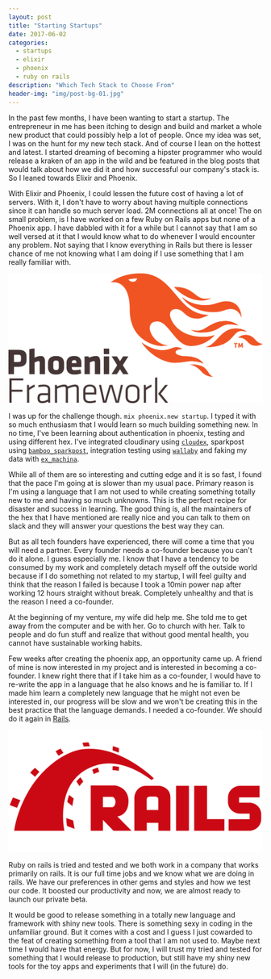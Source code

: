 ```yaml
---
layout: post
title: "Starting Startups"
date: 2017-06-02
categories:
  - startups
  - elixir
  - phoenix
  - ruby on rails
description: "Which Tech Stack to Choose From"
header-img: "img/post-bg-01.jpg"
---
```


In the past few months, I have been wanting to start a startup. The entrepreneur
in me has been itching to design and build and market a whole new product that
could possibly help a lot of people. Once my idea was set, I was on the hunt for
my new tech stack. And of course I lean on the hottest and latest. I started
dreaming of becoming a hipster programmer who would release a kraken of an app
in the wild and be featured in the blog posts that would talk about how we did
it and how successful our company's stack is. So I leaned towards Elixir and
Phoenix.

With Elixir and Phoenix, I could lessen the future cost of having a lot of
servers. With it, I don't have to worry about having multiple connections since
it can handle so much server load. 2M connections all at once! The on small
problem, is I have worked on a few Ruby on Rails apps but none of a Phoenix app.
I have dabbled with it for a while but I cannot say that I am so well versed at
it that I would know what to do whenever I would encounter any problem. Not
saying that I know everything in Rails but there is lesser chance of me not
knowing what I am doing if I use something that I am really familiar with.

![phoenix-framework](/img/posts/phoenixframework-logo.png)

I was up for the challenge though. `mix phoenix.new startup`. I typed it with so
much enthusiasm that I would learn so much building something new. In no time, I've
been learning about authentication in phoenix, testing and using different hex. I've
integrated cloudinary using [`cloudex`](https://github.com/smeevil/cloudex), sparkpost
using [`bamboo_sparkpost`](https://github.com/andrewtimberlake/bamboo_sparkpost),
integration testing using [`wallaby`](https://github.com/keathley/wallaby) and
faking my data with [`ex_machina`](https://github.com/thoughtbot/ex_machina).

While all of them are so interesting and cutting edge and it is so fast, I
found that the pace I'm going at is slower than my usual pace. Primary reason is
I'm using a language that I am not used to while creating something totally new
to me and having so much unknowns. This is the perfect recipe for disaster and success
in learning. The good thing is, all the maintainers of the hex that I have mentioned are
really nice and you can talk to them on slack and they will answer your questions
the best way they can.

But as all tech founders have experienced, there will come a time that you will
need a partner. Every founder needs a co-founder because you can't do it alone. I guess
especially me. I know that I have a tendency to be consumed by my work and completely
detach myself off the outside world because if I do something not related to
my startup, I will feel guilty and think that the reason I failed is because I
took a 10min power nap after working 12 hours straight without break. Completely
unhealthy and that is the reason I need a co-founder.

At the beginning of my venture, my wife did help me. She told me to get away from
the computer and be with her. Go to church with her. Talk to people and do
fun stuff and realize that without good mental health, you cannot have sustainable
working habits.

Few weeks after creating the phoenix app, an opportunity came up. A friend of mine
is now interested in my project and is interested in becoming a co-founder. I knew
right there that if I take him as a co-founder, I would have to re-write the app
in a language that he also knows and he is familiar to. If I made him learn a
completely new language that he might not even be interested in, our progress will be
slow and we won't be creating this in the best practice that the language demands.
I needed a co-founder. We should do it again in [Rails](http://rubyonrails.org/).

![ruby-on-rails](/img/posts/rails-logo.png)

Ruby on rails is tried and tested and we both work in a company that works primarily
on rails. It is our full time jobs and we know what we are doing in rails. We
have our preferences in other gems and styles and how we test our code. It boosted our
productivity and now, we are almost ready to launch our private beta.

It would be good to release something in a totally new language and framework with
shiny new tools. There is something sexy in coding in the unfamiliar ground. But it
comes with a cost and I guess I just cowarded to the feat of creating something from
a tool that I am not used to. Maybe next time I would have that energy. But for now,
I will trust my tried and tested for something that I would release to production, but
still have my shiny new tools for the toy apps and experiments that I will (in the
future) do.
